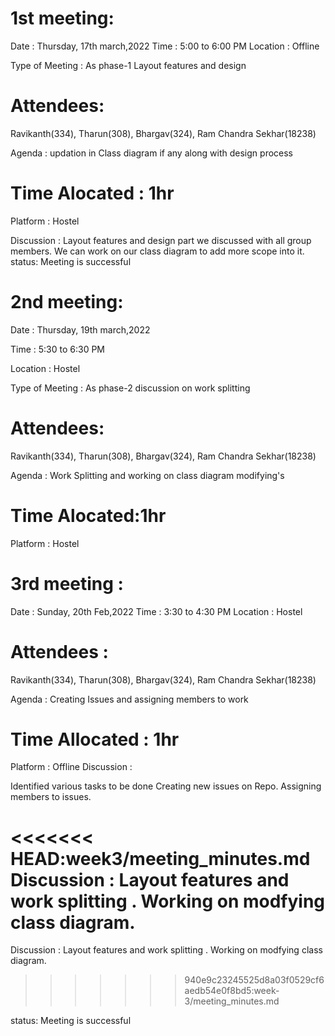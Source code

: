 # 1st meeting:
Date : Thursday, 17th march,2022
Time : 5:00 to 6:00 PM
Location : Offline

Type of Meeting : As phase-1 Layout features and design

# Attendees:
Ravikanth(334), Tharun(308), Bhargav(324), 
 Ram Chandra Sekhar(18238) 
 
Agenda : updation in Class diagram if any along with design process
# Time Alocated : 1hr
Platform : Hostel

Discussion :
Layout features and design part we discussed with all group members.
We can work on our class diagram to add more scope into it.
status: Meeting is successful


# 2nd meeting:
Date : Thursday, 19th march,2022 

Time : 5:30 to 6:30 PM 

Location : Hostel

Type of Meeting : As phase-2 discussion on work splitting 

# Attendees: 
Ravikanth(334), Tharun(308), Bhargav(324), Ram Chandra Sekhar(18238)

Agenda : Work Splitting and working on class diagram modifying's 
# Time Alocated:1hr 
Platform : Hostel 

# 3rd meeting :
 Date : Sunday, 20th Feb,2022
Time : 3:30 to 4:30 PM
Location : Hostel

# Attendees :
Ravikanth(334), Tharun(308), Bhargav(324), Ram Chandra Sekhar(18238)

Agenda : Creating Issues and assigning members to work
# Time Allocated : 1hr
Platform : Offline
Discussion :

Identified various tasks to be done
Creating new issues on Repo.
Assigning members to issues.


<<<<<<< HEAD:week3/meeting_minutes.md
Discussion : Layout features and work splitting . Working on modfying class diagram.
=======
Discussion : Layout features and work splitting . 
Working on modfying class diagram.
>>>>>>> 940e9c23245525d8a03f0529cf6aedb54e0f8bd5:week-3/meeting_minutes.md

status: Meeting is successful
